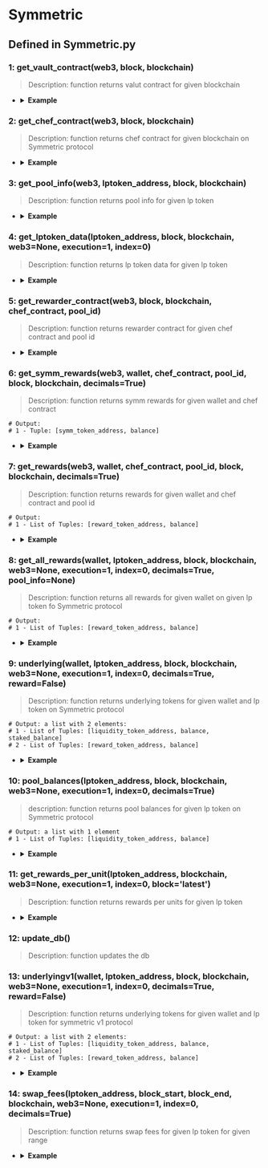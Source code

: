 # Symmetric

## Defined in Symmetric.py

### 1: get_vault_contract(web3, block, blockchain)

> Description: function returns valut contract for given blockchain


- <details><summary><b>Example</b></summary>

  ```

  from defyes import *

  from defyes.functions import *

  from defyes import Symmetric

  web3 = get_node(Chain.GNOSIS, 'latest', 0)

  f1 = Symmetric.get_vault_contract(web3, 'latest', Chain.GNOSIS)

  print(f1)


  ```

  ```
  output: <web3._utils.datatypes.Contract object at 0x7fa761bb27a0>

  ```
  </details>


### 2: get_chef_contract(web3, block, blockchain)

> Description: function returns chef contract for given blockchain on Symmetric protocol


- <details><summary><b>Example</b></summary>

  ```

  from defyes import *

  from defyes.functions import *

  from defyes import Symmetric

  web3 = get_node(Chain.GNOSIS, 'latest', 0)

  f2 = Symmetric.get_chef_contract(web3, 'latest', Chain.GNOSIS)

  print(f2)

  ```

  ```
  output: <web3._utils.datatypes.Contract object at 0x7fa9fbafe830>

  ```
  </details>


### 3: get_pool_info(web3, lptoken_address, block, blockchain)

> Description: function returns pool info for given lp token


- <details><summary><b>Example</b></summary>

  ```

  from defyes import *

  from defyes.functions import *

  from defyes import Symmetric

  web3 = get_node(Chain.GNOSIS, 'latest', 0)

  f3 = Symmetric.get_pool_info(web3, '0x8B78873717981F18C9B8EE67162028BD7479142b', 'latest', Chain.GNOSIS)

  print(f3)

  ```

  ```
  output: 
  {'chef_contract': <web3._utils.datatypes.Contract object at 0x7f560927a830>, 'pool_info': {'poolId': 0, 'allocPoint': 0}, 'totalAllocPoint': 98}

  ```
  </details>


### 4: get_lptoken_data(lptoken_address, block, blockchain, web3=None, execution=1, index=0)

> Description: function returns lp token data for given lp token

- <details><summary><b>Example</b></summary>

  ```

  from defyes import *

  from defyes.functions import *

  from defyes import Symmetric

  web3 = get_node(Chain.GNOSIS, 'latest', 0)

  f4 = Symmetric.get_lptoken_data('0x8B78873717981F18C9B8EE67162028BD7479142b', 'latest', Chain.GNOSIS)

  print(f4)

  ```

  ```
  output: 
  {'contract': <web3._utils.datatypes.Contract object at 0x7f1285a66740>, 'poolId': b'\x8bx\x877\x17\x98\x1f\x18\xc9\xb8\xeeg\x16 (\xbdty\x14+\x00\x02\x00\x00\x00\x00\x00\x00\x00\x00\x00\x00', 'decimals': 18, 'totalSupply': 612664746701529997}

  ```
  </details>


### 5: get_rewarder_contract(web3, block, blockchain, chef_contract, pool_id)

> Description: function returns rewarder contract for given chef contract and pool id

- <details><summary><b>Example</b></summary>

  ```

  from defyes import *

  from defyes.functions import *

  from defyes import Symmetric

  web3 = get_node(Chain.GNOSIS, 'latest', 0)

  f2 = Symmetric.get_chef_contract(web3, 'latest', Chain.GNOSIS)

  f5 = Symmetric.get_rewarder_contract(web3, 'latest', Chain.GNOSIS, f2, 0)

  print(f5)

  ```

  ```
  output: <web3._utils.datatypes.Contract object at 0x7f69a936aaa0>

  ```
  </details>


### 6: get_symm_rewards(web3, wallet, chef_contract, pool_id, block, blockchain, decimals=True)

> Description: function returns symm rewards for given wallet and chef contract

  ```
  # Output:
  # 1 - Tuple: [symm_token_address, balance]
  ```
- <details><summary><b>Example</b></summary>

  ```

  from defyes import *

  from defyes.functions import *

  from defyes import Symmetric

  web3 = get_node(Chain.GNOSIS, 'latest', 0)

  f2 = Symmetric.get_chef_contract(web3, 'latest', Chain.GNOSIS)

  f6 = Symmetric.get_symm_rewards(web3, '0x849D52316331967b6fF1198e5E32A0eB168D039d', f2, 0, 'latest', Chain.GNOSIS, 0)

  print(f6)

  ```

  ```
  output: 
  ['0xC45b3C1c24d5F54E7a2cF288ac668c74Dd507a84', 0.0]

  ```
  </details>


### 7: get_rewards(web3, wallet, chef_contract, pool_id, block, blockchain, decimals=True)

> Description: function returns rewards for given wallet and chef contract and pool id

  ```
  # Output:
  # 1 - List of Tuples: [reward_token_address, balance]
  ```
- <details><summary><b>Example</b></summary>

  ```

  from defyes import *

  from defyes.functions import *

  from defyes import Symmetric

  web3 = get_node(Chain.GNOSIS, 'latest', 0)

  f2 = Symmetric.get_chef_contract(web3, 'latest', Chain.GNOSIS)

  f7 = Symmetric.get_rewards(web3, '0x849D52316331967b6fF1198e5E32A0eB168D039d', f2, 0, 'latest', Chain.GNOSIS, 0)

  print(f7)

  ```

  ```
  output: 
  [['0x9C58BAcC331c9aa871AFD802DB6379a98e80CEdb', 0.0]]

  ```
  </details>


### 8: get_all_rewards(wallet, lptoken_address, block, blockchain, web3=None, execution=1, index=0, decimals=True, pool_info=None)

> Description: function returns all rewards for given wallet on given lp token fo Symmetric protocol

  ```
  # Output:
  # 1 - List of Tuples: [reward_token_address, balance]
  ```

- <details><summary><b>Example</b></summary>

  ```

  from defyes import *

  from defyes.functions import *

  from defyes import Symmetric

  f8 = Symmetric.get_all_rewards('0x849D52316331967b6fF1198e5E32A0eB168D039d', '0x8B78873717981F18C9B8EE67162028BD7479142b', 'latest', Chain.GNOSIS)

  print(f8)


  ```

  ```
  output: 
  [['0xC45b3C1c24d5F54E7a2cF288ac668c74Dd507a84', 0.0], ['0x9C58BAcC331c9aa871AFD802DB6379a98e80CEdb', 0.0]]
  

  ```
  </details>


### 9: underlying(wallet, lptoken_address, block, blockchain, web3=None, execution=1, index=0, decimals=True, reward=False)

> Description: function returns underlying tokens for given wallet and lp token on Symmetric protocol

  ```
  # Output: a list with 2 elements:
  # 1 - List of Tuples: [liquidity_token_address, balance, staked_balance]
  # 2 - List of Tuples: [reward_token_address, balance]
  ```

- <details><summary><b>Example</b></summary>

  ```

  from defyes import *

  from defyes.functions import *

  from defyes import Symmetric

  f9 = Symmetric.underlying('0x849D52316331967b6fF1198e5E32A0eB168D039d', '0x8B78873717981F18C9B8EE67162028BD7479142b', 'latest', Chain.GNOSIS)

  print(f9)


  ```

  ```
  output: 
  [['0xC45b3C1c24d5F54E7a2cF288ac668c74Dd507a84', 0.0, 0.0], ['0xe91D153E0b41518A2Ce8Dd3D7944Fa863463a97d', 0.0, 0.0]]

  ```
  </details>


### 10: pool_balances(lptoken_address, block, blockchain, web3=None, execution=1, index=0, decimals=True)

> description: function returns pool balances for given lp token on Symmetric protocol

  ```
  # Output: a list with 1 element
  # 1 - List of Tuples: [liquidity_token_address, balance]
  ```

- <details><summary><b>Example</b></summary>

  ```

  from defyes import *

  from defyes.functions import *

  from defyes import Symmetric

  f10 = Symmetric.pool_balances('0x8B78873717981F18C9B8EE67162028BD7479142b', 'latest', Chain.GNOSIS)

  print(f10)

  ```

  ```
  output: 
  [['0xC45b3C1c24d5F54E7a2cF288ac668c74Dd507a84', 0.5824447991127851], ['0xe91D153E0b41518A2Ce8Dd3D7944Fa863463a97d', 0.023928716865637658]]
  
  ```
  </details>

### 11: get_rewards_per_unit(lptoken_address, blockchain, web3=None, execution=1, index=0, block='latest')

> Description: function returns rewards per units for given lp token

- <details><summary><b>Example</b></summary>

  ```

  from defyes import *

  from defyes.functions import *

  from defyes import Symmetric

  f11 = Symmetric.get_rewards_per_unit('0x8B78873717981F18C9B8EE67162028BD7479142b', Chain.GNOSIS)

  print(f11)

  ```

  ```
  output: 
  [{'symm_address': '0xC45b3C1c24d5F54E7a2cF288ac668c74Dd507a84', 'symmPerSecond': 0.0}, {'reward_address': '0x9C58BAcC331c9aa871AFD802DB6379a98e80CEdb', 'rewardPerSecond': 0.0}]
  
  ```
  </details>

### 12: update_db()

> Description: function updates the db

### 13: underlyingv1(wallet, lptoken_address, block, blockchain, web3=None, execution=1, index=0, decimals=True, reward=False)

> Description: function returns underlying tokens for given wallet and lp token for symmetric v1 protocol

  ```
  # Output: a list with 2 elements:
  # 1 - List of Tuples: [liquidity_token_address, balance, staked_balance]
  # 2 - List of Tuples: [reward_token_address, balance]
  ```
- <details><summary><b>Example</b></summary>

  ```

  from defyes import *

  from defyes.functions import *

  from defyes import Symmetric

  f13 = Symmetric.underlyingv1('0x849D52316331967b6fF1198e5E32A0eB168D039d', '0x8B78873717981F18C9B8EE67162028BD7479142b', 'latest', Chain.GNOSIS)

  print(f13)

  ```

  ```
  output: 
  0
  612664746701529997
  [['0xC45b3C1c24d5F54E7a2cF288ac668c74Dd507a84', 0.0, 0.0], ['0xe91D153E0b41518A2Ce8Dd3D7944Fa863463a97d', 0.0, 0.0]]

  
  ```
  </details>


### 14: swap_fees(lptoken_address, block_start, block_end, blockchain, web3=None, execution=1, index=0, decimals=True)

> Description: function returns swap fees for given lp token for given range

- <details><summary><b>Example</b></summary>

  ```

  from defyes import *

  from defyes.functions import *

  from defyes import Symmetric

  f14 = Symmetric.swap_fees('0x65b0e9418e102a880c92790f001a9c5810b0ef32', 25928795, 'latest', Chain.GNOSIS)

  print(f14)

  ```

  ```
  output: 
  {'swaps': [{'block': 25930778, 'token': '0xb7D311E2Eb55F2f68a9440da38e7989210b9A05e', 'amount': 0.010421660802460526}, {'block': 25930780, 'token': '0xb7D311E2Eb55F2f68a9440da38e7989210b9A05e', 'amount': 0.007520257123154599}, {'block': 25930784, 'token': '0xb7D311E2Eb55F2f68a9440da38e7989210b9A05e', 'amount': 0.008243855399208456}, {'block': 25930789, 'token': '0xb7D311E2Eb55F2f68a9440da38e7989210b9A05e', 'amount': 0.007877870087106005}, {'block': 25930797, 'token': '0xb7D311E2Eb55F2f68a9440da38e7989210b9A05e', 'amount': 0.006428455971430291}, {'block': 25930802, 'token': '0xb7D311E2Eb55F2f68a9440da38e7989210b9A05e', 'amount': 0.006066430265895466}, {'block': 25930804, 'token': '0xb7D311E2Eb55F2f68a9440da38e7989210b9A05e', 'amount': 0.006064083055418988}, {'block': 25930810, 'token': '0xb7D311E2Eb55F2f68a9440da38e7989210b9A05e', 'amount': 0.006061810233426429}, {'block': 25930831, 'token': '0xb7D311E2Eb55F2f68a9440da38e7989210b9A05e', 'amount': 0.006061737207627279}, {'block': 25930833, 'token': '0xb7D311E2Eb55F2f68a9440da38e7989210b9A05e', 'amount': 0.006059392721465463}]}

  
  ```
  </details>


